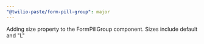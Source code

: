 ```yaml
---
"@twilio-paste/form-pill-group": major
---
```


Adding size property to the FormPillGroup component. Sizes include default and "L"
